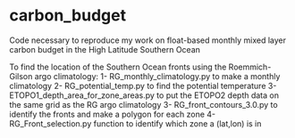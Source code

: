 # carbon_budget
Code necessary to reproduce my work on float-based monthly mixed layer carbon budget in the High Latitude Southern Ocean

To find the location of the Southern Ocean fronts using the Roemmich-Gilson argo climatology:
1- RG_monthly_climatology.py to make a monthly climatology
2- RG_potential_temp.py to find the potential temperature 
3- ETOPO1_depth_area_for_zone_areas.py to put the ETOPO2 depth data on the same grid as the RG argo climatology
3- RG_front_contours_3.0.py to identify the fronts and make a polygon for each zone
4- RG_Front_selection.py function to identify which zone a (lat,lon) is in
